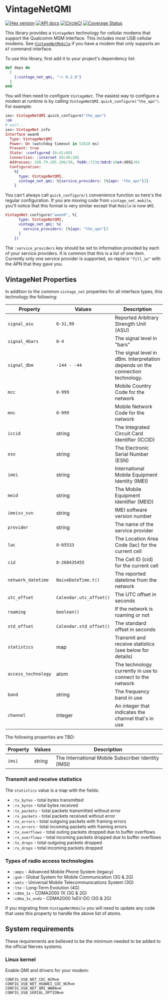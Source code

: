 # VintageNetQMI

[![Hex version](https://img.shields.io/hexpm/v/vintage_net_qmi.svg "Hex version")](https://hex.pm/packages/vintage_net_qmi)
[![API docs](https://img.shields.io/hexpm/v/vintage_net_qmi.svg?label=hexdocs "API docs")](https://hexdocs.pm/vintage_net_qmi/VintageNetQMI.html)
[![CircleCI](https://circleci.com/gh/nerves-networking/vintage_net_qmi.svg?style=svg)](https://circleci.com/gh/nerves-networking/vintage_net_qmi)
[![Coverage Status](https://coveralls.io/repos/github/nerves-networking/vintage_net_qmi/badge.svg?branch=main)](https://coveralls.io/github/nerves-networking/vintage_net_qmi?branch=main)

This library provides a `VintageNet` technology for cellular modems that
support the Qualcomm MSM Interface. This includes most USB cellular modems.
See [`VintageNetMobile`](https://github.com/nerves-networking/vintage_net_mobile)
if you have a modem that only supports an `AT` command interface.

To use this library, first add it to your project's dependency list:

```elixir
def deps do
  [
    {:vintage_net_qmi, "~> 0.2.8"}
  ]
end
```

You will then need to configure `VintageNet`. The easiest way to configure
a modem at runtime is by calling `VintageNetQMI.quick_configure("the_apn")`.
For example:

```elixir
iex> VintageNetQMI.quick_configure("the_apn")
:ok
# wait...
iex> VintageNet.info
Interface wwan0
  Type: VintageNetQMI
  Power: On (watchdog timeout in 51628 ms)
  Present: true
  State: :configured (0:41:09)
  Connection: :internet (0:40:28)
  Addresses: 100.79.205.206/30, fe80::723c:bdc9:10e4:d092/64
  Configuration:
    %{
      type: VintageNetQMI,
      vintage_net_qmi: %{service_providers: [%{apn: "the_apn"}]}
    }
```

You can't always call `quick_configure/1` convenience function so here's the
regular configuration. If you are moving code from `vintage_net_mobile`, you'll
notice that this format is very similar except that `Mobile` is now `QMI`.

```elixir
VintageNet.configure("wwan0", %{
      type: VintageNetQMI,
      vintage_net_qmi: %{
        service_providers: [%{apn: "the_apn"}]
      }
    })
```

The `:service_providers` key should be set to information provided by each of
your service providers. It is common that this is a list of one item.
Currently only one service provider is supported, so replace `"fill_in"` with
the APN that they gave you.

## VintageNet Properties

In addition to the common `vintage_net` properties for all interface types, this
technology the following:

| Property      | Values         | Description                   |
| ------------- | -------------- | ----------------------------- |
| `signal_asu`  | `0-31,99`      | Reported Arbitrary Strength Unit (ASU) |
| `signal_4bars` | `0-4`         | The signal level in "bars"    |
| `signal_dbm`  | `-144 - -44`   | The signal level in dBm. Interpretation depends on the connection technology. |
| `mcc`         | `0-999`        | Mobile Country Code for the network |
| `mnc`         | `0-999`        | Mobile Network Code for the network |
| `iccid`       | string         | The Integrated Circuit Card Identifier (ICCID) |
| `esn`         | string         | The Electronic Serial Number (ESN) |
| `imei`        | string         | International Mobile Equipment Identity (IMEI) |
| `meid`        | string         | The Mobile Equipment Identifier (MEID) |
| `imeisv_svn`  | string         | IMEI software version number |
| `provider`    | string         | The name of the service provider |
| `lac`         | `0-65533`      | The Location Area Code (lac) for the current cell |
| `cid`         | `0-268435455`  | The Cell ID (cid) for the current cell |
| `network_datetime` | `NaiveDateTime.t()` | The reported datetime from the network |
| `utc_offset`  | `Calendar.utc_offset()` | The UTC offset in seconds |
| `roaming`     | `boolean()`    | If the network is roaming or not |
| `std_offset`  | `Calendar.std_offset()` | The standard offset in seconds |
| `statistics`  | map            | Transmit and receive statistics (see below for details) |
| `access_technology` | atom     | The technology currently in use to connect to the network |
| `band`        | string         | The frequency band in use |
| `channel`     | integer        | An integer that indicates the channel that's in use |

The following properties are TBD:

| Property      | Values         | Description                   |
| ------------- | -------------- | ----------------------------- |
| `imsi`        | string         | The International Mobile Subscriber Identity (IMSI) |

### Transmit and receive statistics

The `statistics` value is a map with the fields:

* `:tx_bytes` - total bytes transmitted
* `:rx_bytes` - total bytes received
* `:tx_packets` - total packets transmitted without error
* `:rx_packets` - total packets received without error
* `:tx_errors` - total outgoing packets with framing errors
* `:rx_errors` - total incoming packets with framing errors
* `:tx_overflows` - total outing packets dropped due to buffer overflows
* `:rx_overflows` - total incoming packets dropped due to buffer overflows
* `:tx_drops` - total outgoing packets dropped
* `:rx_drops` - total incoming packets dropped

### Types of radio access technologies

* `:amps` - Advanced Mobile Phone System (legacy)
* `:gsm` - Global System for Mobile Communication (3G & 2G)
* `:umts` - Universal Mobile Telecommunications System (3G)
* `:lte` - Long-Term Evolution (4G)
* `:cdma_1x` - CDMA2000 1X (3G & 2G)
* `:cdma_1x_evdo` - CDMA2000 1xEV-DO (3G & 2G)

If you migrating from `VintageNetMobile` you will need to update any code that
uses this property to handle the above list of atoms.

## System requirements

These requirements are believed to be the minimum needed to be added to the
official Nerves systems.

### Linux kernel

Enable QMI and drivers for your modem:

```text
CONFIG_USB_NET_CDC_NCM=m
CONFIG_USB_NET_HUAWEI_CDC_NCM=m
CONFIG_USB_NET_QMI_WWAN=m
CONFIG_USB_SERIAL_OPTION=m
```
